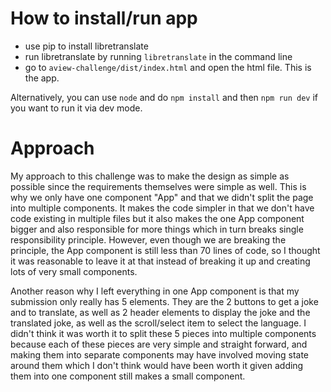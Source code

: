 # How to install/run app
- use pip to install libretranslate
- run libretranslate by running `libretranslate` in the command line
- go to `aview-challenge/dist/index.html` and open the html file. This is the app.

Alternatively, you can use `node` and do `npm install` and then `npm run dev` if you want to run it via dev mode.

# Approach
My approach to this challenge was to make the design as simple as possible since the requirements themselves were simple as well.
This is why we only have one component "App" and that we didn't split the page into multiple components. It makes the code simpler in that
we don't have code existing in multiple files but it also makes the one App component bigger and also responsible for more things which in turn
breaks single responsibility principle. However, even though we are breaking the principle, the App component is still less than 70 lines of code,
so I thought it was reasonable to leave it at that instead of breaking it up and creating lots of very small components.

Another reason why I left everything in one App component is that my submission only really has 5 elements. They are the 2 buttons to get a joke and to translate,
as well as 2 header elements to display the joke and the translated joke, as well as the scroll/select item to select the language. I didn't think it was worth it to split these 5 pieces into multiple components because each of these pieces are very simple and straight forward, and making them into separate components may have involved moving state around them which I don't think would have been worth it given adding them into one component still makes a small component.




